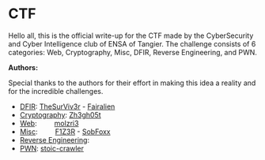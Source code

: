 # CTF

Hello all, this is the official write-up for the CTF made by the CyberSecurity and Cyber Intelligence club of ENSA of Tangier. The challenge consists of 6 categories: Web, Cryptography, Misc, DFIR, Reverse Engineering, and PWN.

**Authors:**

Special thanks to the authors for their effort in making this idea a reality and for the incredible challenges.

- [DFIR](./DFIR):  [TheSurViv3r](https://github.com/Naji077)    -         [Fairalien](https://github.com/alaeddine03)           
- [Cryptography](./CRYPTO): [Zh3gh05t](https://github.com/Zh3gh05t)
- [Web](./WEB): &nbsp;&nbsp;&nbsp;&nbsp;&nbsp;&nbsp;&nbsp;&nbsp;[molzri3](https://github.com/molzri3)
- [Misc](./MISC): &nbsp;&nbsp;&nbsp;&nbsp;&nbsp;&nbsp;&nbsp;&nbsp;[F1Z3R](https://github.com/F1Z3R)           -      [SobFoxx](https://github.com/SobFoxx)
- [Reverse Engineering](./REVENG):
- [PWN](./PWN):     [stoic-crawler](https://github.com/stoic-crawler)
